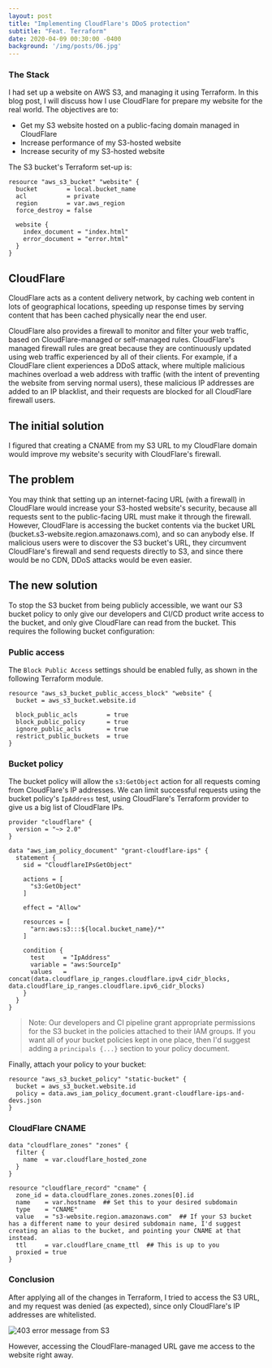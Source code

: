 ```yaml
---
layout: post
title: "Implementing CloudFlare's DDoS protection"
subtitle: "Feat. Terraform"
date: 2020-04-09 00:30:00 -0400
background: '/img/posts/06.jpg'
---
```


### The Stack

I had set up a website on AWS S3, and managing it using Terraform. In this blog post, I will discuss how I use CloudFlare for prepare my website for the real world. The objectives are to:
- Get my S3 website hosted on a public-facing domain managed in CloudFlare
- Increase performance of my S3-hosted website
- Increase security of my S3-hosted website

The S3 bucket's Terraform set-up is:

```
resource "aws_s3_bucket" "website" {
  bucket        = local.bucket_name
  acl           = private
  region        = var.aws_region
  force_destroy = false

  website {
    index_document = "index.html"
    error_document = "error.html"
  }
}
```

## CloudFlare

CloudFlare acts as a content delivery network, by caching web content in lots of geographical locations, speeding up response times by serving content that has been cached physically near the end user.

CloudFlare also provides a firewall to monitor and filter your web traffic, based on CloudFlare-managed or self-managed rules. CloudFlare's managed firewall rules are great because they are continuously updated using web traffic experienced by all of their clients. For example, if a CloudFlare client experiences a DDoS attack, where multiple malicious machines overload a web address with traffic (with the intent of preventing the website from serving normal users), these malicious IP addresses are added to an IP blacklist, and their requests are blocked for all CloudFlare firewall users.

## The initial solution
I figured that creating a CNAME from my S3 URL to my CloudFlare domain would improve my website's security with CloudFlare's firewall.

## The problem

You may think that setting up an internet-facing URL (with a firewall) in CloudFlare would increase your S3-hosted website's security, because all requests sent to the public-facing URL must make it through the firewall. However, CloudFlare is accessing the bucket contents via the bucket URL (bucket.s3-website.region.amazonaws.com), and so can anybody else. If malicious users were to discover the S3 bucket's URL, they circumvent CloudFlare's firewall and send requests directly to S3, and since there would be no CDN, DDoS attacks would be even easier.

## The new solution

To stop the S3 bucket from being publicly accessible, we want our S3 bucket policy to only give our developers and CI/CD product write access to the bucket, and only give CloudFlare can read from the bucket. This requires the following bucket configuration:

### Public access
The `Block Public Access` settings should be enabled fully, as shown in the following Terraform module.

```
resource "aws_s3_bucket_public_access_block" "website" {
  bucket = aws_s3_bucket.website.id

  block_public_acls        = true
  block_public_policy      = true
  ignore_public_acls       = true
  restrict_public_buckets  = true
}
```

### Bucket policy
The bucket policy will allow the `s3:GetObject` action for all requests coming from CloudFlare's IP addresses. We can limit successful requests using the bucket policy's `IpAddress` test, using CloudFlare's Terraform provider to give us a big list of CloudFlare IPs. 

```
provider "cloudflare" {
  version = "~> 2.0"
}

data "aws_iam_policy_document" "grant-cloudflare-ips" {
  statement {
    sid = "CloudflareIPsGetObject"

    actions = [
      "s3:GetObject"
    ]

    effect = "Allow"

    resources = [
      "arn:aws:s3:::${local.bucket_name}/*"
    ]

    condition {
      test     = "IpAddress"
      variable = "aws:SourceIp"
      values   = concat(data.cloudflare_ip_ranges.cloudflare.ipv4_cidr_blocks, data.cloudflare_ip_ranges.cloudflare.ipv6_cidr_blocks)
    }
  }
}
```

> Note: Our developers and CI pipeline grant appropriate permissions for the S3 bucket in the policies attached to their IAM groups. If you want all of your bucket policies kept in one place, then I'd suggest adding a `principals {...}` section to your policy document.

Finally, attach your policy to your bucket:
```
resource "aws_s3_bucket_policy" "static-bucket" {
  bucket = aws_s3_bucket.website.id
  policy = data.aws_iam_policy_document.grant-cloudflare-ips-and-devs.json
}
```

### CloudFlare CNAME

```
data "cloudflare_zones" "zones" {
  filter {
    name  = var.cloudflare_hosted_zone
  }
}

resource "cloudflare_record" "cname" {
  zone_id = data.cloudflare_zones.zones.zones[0].id
  name    = var.hostname  ## Set this to your desired subdomain
  type    = "CNAME"
  value   = "s3-website.region.amazonaws.com"  ## If your S3 bucket has a different name to your desired subdomain name, I'd suggest creating an alias to the bucket, and pointing your CNAME at that instead.
  ttl     = var.cloudflare_cname_ttl  ## This is up to you
  proxied = true
}
```

### Conclusion

After applying all of the changes in Terraform, I tried to access the S3 URL, and my request was denied (as expected), since only CloudFlare's IP addresses are whitelisted.

<img class="img-fluid" src="{{site.baseurl}}/assets/img/403_S3_cloudflare.png" alt="403 error message from S3">

However, accessing the CloudFlare-managed URL gave me access to the website right away.